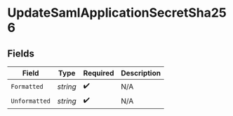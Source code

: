 # UpdateSamlApplicationSecretSha256


## Fields

| Field              | Type               | Required           | Description        |
| ------------------ | ------------------ | ------------------ | ------------------ |
| `Formatted`        | *string*           | :heavy_check_mark: | N/A                |
| `Unformatted`      | *string*           | :heavy_check_mark: | N/A                |